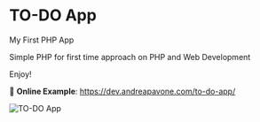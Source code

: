 # TO-DO App
My First PHP App

Simple PHP for first time approach on PHP and Web Development

Enjoy!

🎉 **Online Example**: https://dev.andreapavone.com/to-do-app/

![TO-DO App](https://andreapavone.com/wp-content/uploads/2020/01/IMG_4236-719x1024.png)
